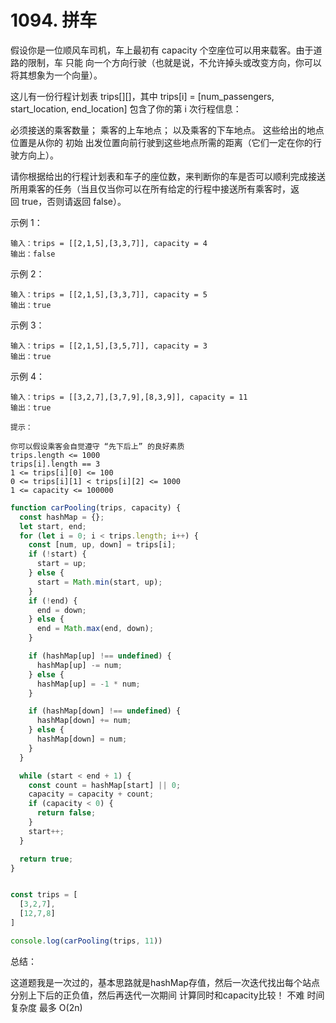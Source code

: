 
# 1094. 拼车

假设你是一位顺风车司机，车上最初有 capacity 个空座位可以用来载客。由于道路的限制，车 只能 向一个方向行驶（也就是说，不允许掉头或改变方向，你可以将其想象为一个向量）。

这儿有一份行程计划表 trips[][]，其中 trips[i] = [num_passengers, start_location, end_location] 包含了你的第 i 次行程信息：

必须接送的乘客数量；
乘客的上车地点；
以及乘客的下车地点。
这些给出的地点位置是从你的 初始 出发位置向前行驶到这些地点所需的距离（它们一定在你的行驶方向上）。

请你根据给出的行程计划表和车子的座位数，来判断你的车是否可以顺利完成接送所用乘客的任务（当且仅当你可以在所有给定的行程中接送所有乘客时，返回 true，否则请返回 false）。

示例 1：
```
输入：trips = [[2,1,5],[3,3,7]], capacity = 4
输出：false
```
示例 2：
```
输入：trips = [[2,1,5],[3,3,7]], capacity = 5
输出：true
```
示例 3：
```
输入：trips = [[2,1,5],[3,5,7]], capacity = 3
输出：true
```
示例 4：
```
输入：trips = [[3,2,7],[3,7,9],[8,3,9]], capacity = 11
输出：true
```
```
提示：

你可以假设乘客会自觉遵守 “先下后上” 的良好素质
trips.length <= 1000
trips[i].length == 3
1 <= trips[i][0] <= 100
0 <= trips[i][1] < trips[i][2] <= 1000
1 <= capacity <= 100000
```

```js
function carPooling(trips, capacity) {
  const hashMap = {};
  let start, end;
  for (let i = 0; i < trips.length; i++) {
    const [num, up, down] = trips[i];
    if (!start) {
      start = up;
    } else {
      start = Math.min(start, up);
    }
    if (!end) {
      end = down;
    } else {
      end = Math.max(end, down);
    }

    if (hashMap[up] !== undefined) {
      hashMap[up] -= num;
    } else {
      hashMap[up] = -1 * num;
    }

    if (hashMap[down] !== undefined) {
      hashMap[down] += num;
    } else {
      hashMap[down] = num;
    }
  }

  while (start < end + 1) {
    const count = hashMap[start] || 0;
    capacity = capacity + count;
    if (capacity < 0) {
      return false;
    }
    start++;
  }

  return true;
}


const trips = [
  [3,2,7],
  [12,7,8]
]

console.log(carPooling(trips, 11))
```


总结：

这道题我是一次过的，基本思路就是hashMap存值，然后一次迭代找出每个站点分别上下后的正负值，然后再迭代一次期间 计算同时和capacity比较！ 不难
时间复杂度 最多 O(2n)
